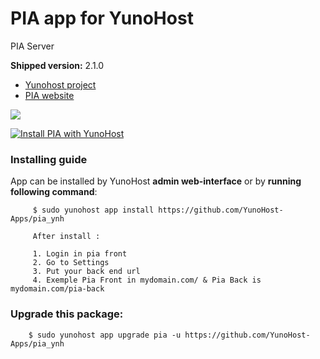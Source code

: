 # PIA app for YunoHost
PIA Server

**Shipped version:** 2.1.0

- [Yunohost project](https://yunohost.org)
- [PIA website](https://www.cnil.fr/fr/outil-pia-telechargez-et-installez-le-logiciel-de-la-cnil)

![](https://raw.githubusercontent.com/LINCnil/pia/master/src/assets/images/pia-auth-logo.png)


[![Install PIA with YunoHost](https://install-app.yunohost.org/install-with-yunohost.png)](https://install-app.yunohost.org/?app=pia)

### Installing guide

 App can be installed by YunoHost **admin web-interface** or by **running following command**:

         $ sudo yunohost app install https://github.com/YunoHost-Apps/pia_ynh
         
         After install :
 
         1. Login in pia front
         2. Go to Settings
         3. Put your back end url
         4. Exemple Pia Front in mydomain.com/ & Pia Back is mydomain.com/pia-back

 
### Upgrade this package:

        $ sudo yunohost app upgrade pia -u https://github.com/YunoHost-Apps/pia_ynh
